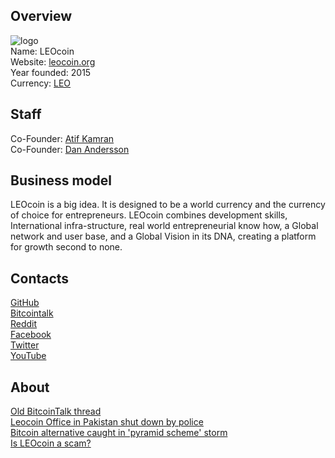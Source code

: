 ## Overview
![logo](../projects/logo/leocoin.png)  
Name: LEOcoin  
Website: [leocoin.org](http://www.leocoin.org/)  
Year founded: 2015  
Currency: [LEO](https://coinmarketcap.com/currencies/leocoin/)  
## Staff
Co-Founder: [Atif Kamran](../people/atif_kamran.md)  
Co-Founder: [Dan Andersson](../people/dan_andersson.md)
## Business model
LEOcoin is a big idea. It is designed to be a world currency and the currency of choice for entrepreneurs.
LEOcoin combines development skills, International infra-structure, real world entrepreneurial know how, 
a Global network and user base, and a Global Vision in its DNA, creating a platform for growth second 
to none.
## Contacts
[GitHub](https://github.com/Leocoin-project)   
[Bitcointalk](https://bitcointalk.org/index.php?topic=1545712.0)  
[Reddit](https://www.reddit.com/r/leocoinorg)  
[Facebook](https://www.facebook.com/LEOcoin.org)  
[Twitter](https://twitter.com/LEOcoinORG)  
[YouTube](https://www.youtube.com/channel/UCuoPz9hs8QI7eCWVdcRZwxQ)  
## About
[Old BitcoinTalk thread](https://bitcointalk.org/index.php?topic=1289299.0)  
[Leocoin Office in Pakistan shut down by police ](https://bitcointalk.org/index.php?topic=1773300.0)  
[Bitcoin alternative caught in 'pyramid scheme' storm](https://www.cnbc.com/2015/04/07/bitcoin-alternative-caught-in-pyramid-scheme-storm.html)  
[Is LEOcoin a scam?](https://bitcointalk.org/index.php?topic=1484410.0)  
